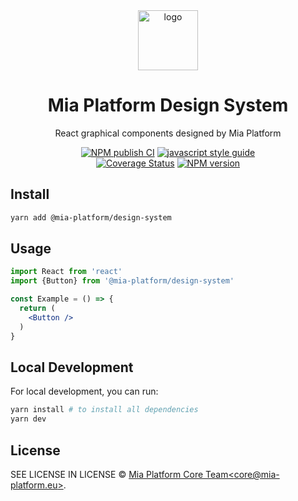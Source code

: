  <!-- Title -->
 
<div align="center">

<img alt="logo" src="https://github.com/mia-platform/design-system/assets/9254840/cd4ae258-3b90-451d-be5f-d7665a4c2be9" height="96">

# Mia Platform Design System

React graphical components designed by Mia Platform

[![NPM publish CI][action-status-svg]][github-action]
[![javascript style guide][standard-mia-svg]][standard-mia]  
[![Coverage Status][coverall-svg]][coverall-io]
[![NPM version][npmjs-svg]][npmjs-com]
  
</div>


 <!-- Guidelines -->

## Install

```bash
yarn add @mia-platform/design-system
```

## Usage

```jsx
import React from 'react'
import {Button} from '@mia-platform/design-system'

const Example = () => {
  return (
    <Button />
  )
}
```

## Local Development

For local development, you can run:

```bash
yarn install # to install all dependencies
yarn dev
```

## License

SEE LICENSE IN LICENSE © [Mia Platform Core Team&lt;core@mia-platform.eu&gt;](https://github.com/mia-platform).



[action-status-svg]: https://github.com/mia-platform/design-system/actions/workflows/npm-publish.yml/badge.svg
[github-action]: https://github.com/mia-platform/design-system/actions/workflows/npm-publish.yml
[standard-mia-svg]: https://img.shields.io/badge/code_style-standard--mia-orange.svg
[standard-mia]: https://github.com/mia-platform/eslint-config-mia
[coverall-svg]: https://coveralls.io/repos/github/mia-platform/design-system/badge.svg
[coverall-io]: https://coveralls.io/github/mia-platform/design-system
[npmjs-svg]: https://img.shields.io/npm/v/@mia-platform/design-system.svg?logo=npm
[npmjs-com]: https://www.npmjs.com/package/@mia-platform/design-system

[mia-platform]: https://www.mia-platform.eu/
